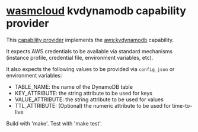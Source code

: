 # [wasmcloud](https://wasmcloud.com/) kvdynamodb capability provider

This [capability provider](https://wasmcloud.dev/reference/host-runtime/capabilities/)
implements the [aws:kvdynamodb](https://github.com/matthewtgilbride/kvdynamodb) capability.

It expects AWS credentials to be available via standard mechanisms
(instance profile, credential file, environment variables, etc).

It also expects the following values to be provided via `config_json` or environment variables:
 - TABLE_NAME: the name of the DynamoDB table
 - KEY_ATTRIBUTE: the string attribute to be used for keys
 - VALUE_ATTRIBUTE: the string attribute to be used for values
 - TTL_ATTRIBUTE: (Optional) the numeric attribute to be used for time-to-live

Build with 'make'. Test with 'make test'.
